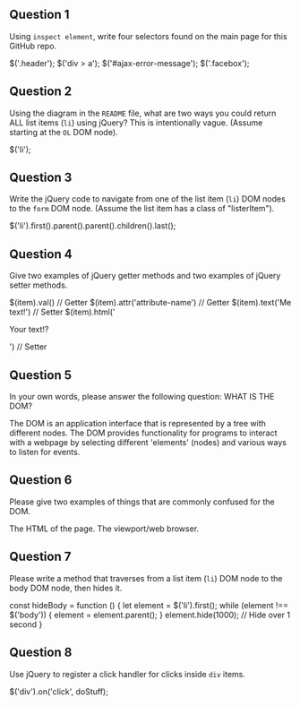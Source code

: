 ## Question 1

Using `inspect element`, write four selectors found on the main page for this
GitHub repo.

<!-- your answer starts here -->
$('.header');
$('div > a');
$('#ajax-error-message');
$('.facebox');
<!-- your answer ends here -->

## Question 2

Using the diagram in the `README` file, what are two ways you could return ALL
list items (`li`) using jQuery? This is intentionally vague. (Assume starting
at the `OL` DOM node).

<!-- your answer starts here -->
$('li');
<!-- your answer ends here -->

## Question 3

Write the jQuery code to navigate from one of the list item (`li`) DOM nodes to
the `form` DOM node. (Assume the list item has a class of "listerItem").

<!-- your answer starts here -->
$('li').first().parent().parent().children().last();
<!-- your answer ends here -->

## Question 4

Give two examples of jQuery getter methods and two examples of jQuery setter
methods.

<!-- your answer starts here -->
$(item).val() // Getter
$(item).attr('attribute-name') // Getter
$(item).text('Me text!') // Setter
$(item).html('<p>Your text!?</p>') // Setter
<!-- your answer ends here -->

## Question 5

In your own words, please answer the following question: WHAT IS THE DOM?

<!-- your answer starts here -->
The DOM is an application interface that is represented by a tree with different
nodes. The DOM provides functionality for programs to interact with a webpage
by selecting different 'elements' (nodes) and various ways to listen for events.
<!-- your answer ends here -->

## Question 6

Please give two examples of things that are commonly confused for the DOM.

<!-- your answer starts here -->
The HTML of the page. The viewport/web browser.
<!-- your answer ends here -->

## Question 7

Please write a method that traverses from a list item (`li`) DOM node to the
body DOM node, then hides it.

<!-- your answer starts here -->
const hideBody = function () {
  let element = $('li').first();
  while (element !== $('body')) {
    element = element.parent();
  }
  element.hide(1000); // Hide over 1 second
}
<!-- your answer ends here -->

## Question 8

Use jQuery to register a click handler for clicks inside `div` items.

<!-- your answer starts here -->
$('div').on('click', doStuff);
<!-- your answer ends here -->
